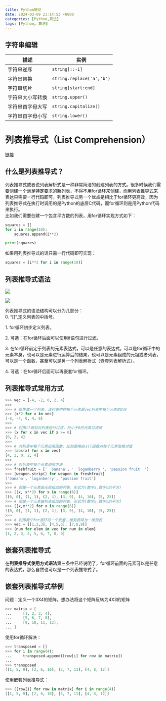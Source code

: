 ```yaml
---
title: Python随记
date: 2024-03-09 21:14:53 +0800
categories: [Python,算法]
tags: [Python, 算法]
---
```


## 字符串编辑

| 描述 | 实例 |
| --- | --- |
| 字符串逆序 | `string[::-1]` |
| 字符串替换 | `string.replace('a','b')` |
| 字符串切片 | `string[start:end]` |
| 字符串大小写转换 | `string.upper()` |
| 字符串首字母大写 | `string.capitalize()` |
| 字符串首字母小写 | `string.lower()` |


# 列表推导式（List Comprehension）

[链接](https://zhuanlan.zhihu.com/p/36849145#:~:text=%E4%BB%80%E4%B9%88%E6%98%AF%E5%88%97%E8%A1%A8%E6%8E%A8%E5%AF%BC%E5%BC%8F%EF%BC%9F%20%E5%88%97%E8%A1%A8%E6%8E%A8%E5%AF%BC%E5%BC%8F%E6%88%96%E8%80%85%E8%AF%B4%E5%88%97%E8%A1%A8%E8%A7%A3%E6%9E%90%E5%BC%8F%E6%98%AF%E4%B8%80%E7%A7%8D%E9%9D%9E%E5%B8%B8%E7%AE%80%E6%B4%81%E7%9A%84%E5%88%9B%E5%BB%BA%E5%88%97%E8%A1%A8%E7%9A%84%E6%96%B9%E5%BC%8F%E3%80%82,%E5%BE%88%E5%A4%9A%E6%97%B6%E5%80%99%E6%88%91%E4%BB%AC%E9%9C%80%E8%A6%81%E5%88%9B%E5%BB%BA%E4%B8%80%E4%B8%AA%E6%BB%A1%E8%B6%B3%E7%89%B9%E5%AE%9A%E8%A6%81%E6%B1%82%E7%9A%84%E6%96%B0%E5%88%97%E8%A1%A8%EF%BC%8C%E4%B8%8D%E5%BE%97%E4%B8%8D%E7%94%A8for%E5%BE%AA%E7%8E%AF%E6%9D%A5%E5%88%9B%E5%BB%BA%EF%BC%8C%E8%80%8C%E7%94%A8%E5%88%97%E8%A1%A8%E6%8E%A8%E5%AF%BC%E5%BC%8F%E6%9D%A5%E8%A1%A8%E8%BE%BE%E5%8F%AA%E9%9C%80%E8%A6%81%E4%B8%80%E8%A1%8C%E4%BB%A3%E7%A0%81%E5%8D%B3%E5%8F%AF%E3%80%82%20%E5%88%97%E8%A1%A8%E6%8E%A8%E5%AF%BC%E5%BC%8F%E5%8F%A6%E4%B8%80%E4%B8%AA%E4%BC%98%E7%82%B9%E6%98%AF%E7%9B%B8%E6%AF%94%E4%BA%8Efor%E5%BE%AA%E7%8E%AF%E6%9B%B4%E9%AB%98%E6%95%88%EF%BC%8C%E5%9B%A0%E4%B8%BA%E5%88%97%E8%A1%A8%E6%8E%A8%E5%AF%BC%E5%BC%8F%E5%9C%A8%E6%89%A7%E8%A1%8C%E6%97%B6%E8%B0%83%E7%94%A8%E7%9A%84%E6%98%AFPython%E7%9A%84%E5%BA%95%E5%B1%82C%E4%BB%A3%E7%A0%81%EF%BC%8C%E8%80%8Cfor%E5%BE%AA%E7%8E%AF%E5%88%99%E6%98%AF%E7%94%A8Python%E4%BB%A3%E7%A0%81%E6%9D%A5%E6%89%A7%E8%A1%8C%E3%80%82)

## 什么是列表推导式？

列表推导式或者说列表解析式是一种非常简洁的创建列表的方式。很多时候我们需要创建一个满足特定要求的新列表，不得不用for循环来创建，而用列表推导式来表达只需要一行代码即可。列表推导式另一个优点是相比于for循环更高效，因为列表推导式在执行时调用的是Python的底层C代码，而for循环则是用Python代码来执行。  
比如我们需要创建一个包含平方数的列表，用for循环实现方式如下：

```python
squares = []
for i in range(10):
    squares.append(i**2)

print(squares)
```

如果用列表推导式的话只需一行代码即可实现：

```python
squares = [i**2 for i in range(10)]
```

## 列表推导式语法

![](https://pic1.zhimg.com/v2-35f312ea9c5cc1bf5bf3e01cf53ecdec_b.jpg)

![](https://pic1.zhimg.com/80/v2-35f312ea9c5cc1bf5bf3e01cf53ecdec_720w.webp)

列表推导式的语法结构可以分为几部分：  
0\. “\[\]”,定义列表的中括号。

1\. for循环初步定义列表。

2\. 可选：在for循环后面可以使用if语句进行过滤。

3\. 在for循环前定于列表的元素表达式，可以是任意的表达式。可以是for循环中的元素本身，也可以是元素进行运算后的结果，也可以是元素组成的元祖或者列表，可以是一个函数，甚至可以是另一个列表解析式（嵌套列表解析式）。

4\. 可选：在for循环后面可以再嵌套for循环。

## 列表推导式常用方式

```python
>>> vec = [-4, -2, 0, 2, 4]
>>>
>>> # 新生成一个列表，该列表中的每个元素是vec列表中每个元素的2倍
>>> [x*2 for x in vec]
[-8, -4, 0, 4, 8]
>>>
>>> # 利用if语句对列表进行过滤，将小于0的元素过滤掉
>>> [x for x in vec if x >= 0]
[0, 2, 4]
>>>
>>> # 对列表中每个元素应用函数，比如使用abs()函数对每个元素取绝对值
>>> [abs(x) for x in vec]
[4, 2, 0, 2, 4]
>>>
>>> # 对列表中每个元素调用方法
>>> freshfruit = ['  banana', '  loganberry ', 'passion fruit  ']
>>> [weapon.strip() for weapon in freshfruit]
['banana', 'loganberry', 'passion fruit']
>>>
>>> # 创建一个元素由元祖组成的列表，形式为(数字x,数字x的平方)
>>> [(x, x**2) for x in range(6)]
[(0, 0), (1, 1), (2, 4), (3, 9), (4, 16), (5, 25)]
>>> # 创建一个元素由列表组成的列表，形式为[数字x,数字x的平方]
>>> [[x,x**2] for x in range(6)]
[[0, 0], [1, 1], [2, 4], [3, 9], [4, 16], [5, 25]]
>>>
>>> # 利用两个for循环将一个嵌套二维列表降为一维列表
>>> vec = [[1,2,3], [4,5,6], [7,8,9]]
>>> [num for elem in vec for num in elem]
[1, 2, 3, 4, 5, 6, 7, 8, 9]
```

## 嵌套列表推导式

在**列表推导式使用方式语法**第三条中已经说明了，for循环前面的元素可以是任意的表达式，那么自然也可以是一个列表推导式了。

## 嵌套列表推导式举例

问题：定义一个3X4的矩阵，想办法将这个矩阵反转为4X3的矩阵

```python
>>> matrix = [
...     [1, 2, 3, 4],
...     [5, 6, 7, 8],
...     [9, 10, 11, 12],
... ]
```

使用for循环解决：

```python
>>> transposed = []
>>> for i in range(4):
...     transposed.append([row[i] for row in matrix])
...
>>> transposed
[[1, 5, 9], [2, 6, 10], [3, 7, 11], [4, 8, 12]]
```

使用嵌套列表推导式：

```python
>>> [[row[i] for row in matrix] for i in range(4)]
[[1, 5, 9], [2, 6, 10], [3, 7, 11], [4, 8, 12]]
```

